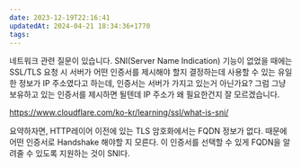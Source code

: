 ```yaml
---
date: 2023-12-19T22:16:41
updatedAt: 2024-04-21 18:34:36+1770
tags: 
---
```

네트워크 관련 질문이 있습니다. SNI(Server Name Indication) 기능이 없었을 때에는 SSL/TLS 요청 시 서버가 어떤 인증서를 제시해야 할지 결정하는데 사용할 수 있는 유일한 정보가 IP 주소였다고 하는데, 인증서는 서버가 가지고 있는거 아닌가요? 그럼 그냥 보유하고 있는 인증서를 제시하면 될텐데 IP 주소가 왜 필요한건지 잘 모르겠습니다.

https://www.cloudflare.com/ko-kr/learning/ssl/what-is-sni/

요약하자면, HTTP레이어 이전에 있는 TLS 암호화에서는 FQDN 정보가 없다. 때문에 어떤 인증서로 Handshake 해야할 지 모른다. 이 인증서를 선택할 수 있게 FQDN을 알려줄 수 있도록 지원하는 것이 SNI다.
